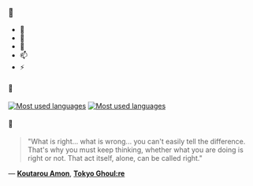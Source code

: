 ### 👋

- 🔭
- 🌱
- 💬
- 📫
- ⚡

#### 🧏

[![Most used languages](https://github-readme-stats-aynah.vercel.app/api/top-langs/?username=aynh&theme=solarized-dark&langs_count=6&layout=compact&hide_title=true)](https://github.com/anuraghazra/github-readme-stats#gh-dark-mode-only)
[![Most used languages](https://github-readme-stats-aynah.vercel.app/api/top-langs/?username=aynh&theme=solarized-light&langs_count=6&layout=compact&hide_title=true)](https://github.com/anuraghazra/github-readme-stats#gh-light-mode-only)

#### 💬

> "What is right... what is wrong... you can't easily tell the difference. That's why you must keep thinking, whether what you are doing is right or not. That act itself, alone, can be called right."

&mdash; [**Koutarou Amon**](https://myanimelist.net/character.php?q=Koutarou%20Amon&cat=character), [**Tokyo Ghoul:re**](https://myanimelist.net/search/all?q=Tokyo%20Ghoul%3Are&cat=all)
